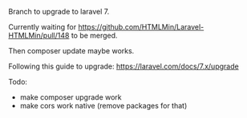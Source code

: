 Branch to upgrade to laravel 7.

Currently waiting for 
https://github.com/HTMLMin/Laravel-HTMLMin/pull/148
to be merged.

Then composer update maybe works.

Following this guide to upgrade:
https://laravel.com/docs/7.x/upgrade

Todo:
- make composer upgrade work
- make cors work native (remove packages for that)

